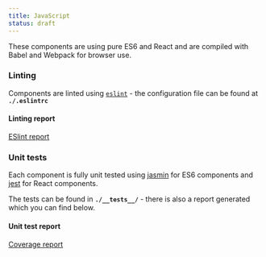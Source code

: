 ```yaml
---
title: JavaScript
status: draft
---
```


These components are using pure ES6 and React and are compiled with Babel and Webpack for browser use.

### Linting
Components are linted using [`eslint`](https://www.npmjs.com/package/eslint#eslint) - the configuration file can be found at **`./.eslintrc`**

#### Linting report
<a href="/reports/eslint">ESlint report</a>

### Unit tests
Each component is fully unit tested using [jasmin](https://www.npmjs.com/package/jasmine) for ES6 components and [jest](https://www.npmjs.com/package/jest) for React components.

The tests can be found in **`./__tests__/`** - there is also a report generated which you can find below.

#### Unit test report
<a href="/reports/coverage/lcov-report">Coverage report</a>
